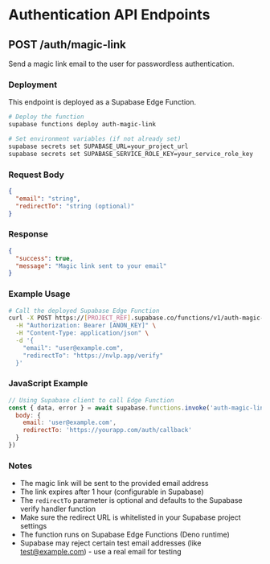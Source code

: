 # Authentication API Endpoints

## POST /auth/magic-link

Send a magic link email to the user for passwordless authentication.

### Deployment

This endpoint is deployed as a Supabase Edge Function.

```bash
# Deploy the function
supabase functions deploy auth-magic-link

# Set environment variables (if not already set)
supabase secrets set SUPABASE_URL=your_project_url
supabase secrets set SUPABASE_SERVICE_ROLE_KEY=your_service_role_key
```

### Request Body

```json
{
  "email": "string",
  "redirectTo": "string (optional)"
}
```

### Response

```json
{
  "success": true,
  "message": "Magic link sent to your email"
}
```

### Example Usage

```bash
# Call the deployed Supabase Edge Function
curl -X POST https://[PROJECT_REF].supabase.co/functions/v1/auth-magic-link \
  -H "Authorization: Bearer [ANON_KEY]" \
  -H "Content-Type: application/json" \
  -d '{
    "email": "user@example.com",
    "redirectTo": "https://nvlp.app/verify"
  }'
```

### JavaScript Example

```javascript
// Using Supabase client to call Edge Function
const { data, error } = await supabase.functions.invoke('auth-magic-link', {
  body: {
    email: 'user@example.com',
    redirectTo: 'https://yourapp.com/auth/callback'
  }
})
```

### Notes

- The magic link will be sent to the provided email address
- The link expires after 1 hour (configurable in Supabase)
- The `redirectTo` parameter is optional and defaults to the Supabase verify handler function
- Make sure the redirect URL is whitelisted in your Supabase project settings
- The function runs on Supabase Edge Functions (Deno runtime)
- Supabase may reject certain test email addresses (like test@example.com) - use a real email for testing